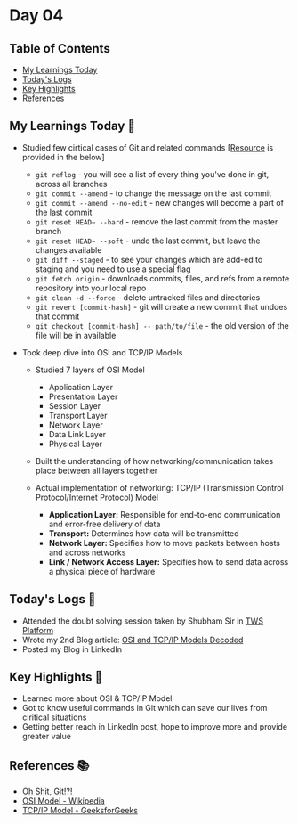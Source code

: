 # Day 04


## Table of Contents
- [My Learnings Today](#my-learnings-today-)
- [Today's Logs](#todays-logs-)
- [Key Highlights](#key-highlights-)
- [References](#references-)



## My Learnings Today 🎯
- Studied few cirtical cases of Git and related commands [[Resource](#references-) is provided in the below]
  - `git reflog` - you will see a list of every thing you've done in git, across all branches
  - `git commit --amend` - to change the message on the last commit
  - `git commit --amend --no-edit` - new changes will become a part of the last commit
  - `git reset HEAD~ --hard` - remove the last commit from the master branch
  - `git reset HEAD~ --soft` - undo the last commit, but leave the changes available
  - `git diff --staged` - to see your changes which are add-ed to staging and you need to use a special flag
  - `git fetch origin` - downloads commits, files, and refs from a remote repository into your local repo
  - `git clean -d --force` - delete untracked files and directories
  - `git revert [commit-hash]` - git will create a new commit that undoes that commit
  - `git checkout [commit-hash] -- path/to/file` - the old version of the file will be in available

- Took deep dive into OSI and TCP/IP Models
  - Studied 7 layers of OSI Model
    - Application Layer
    - Presentation Layer
    - Session Layer
    - Transport Layer
    - Network Layer
    - Data Link Layer
    - Physical Layer

  - Built the understanding of how networking/communication takes place between all layers together

  - Actual implementation of networking: TCP/IP (Transmission Control Protocol/Internet Protocol) Model
    - **Application Layer:** Responsible for end-to-end communication and error-free delivery of data
    - **Transport:** Determines how data will be transmitted
    - **Network Layer:**  Specifies how to move packets between hosts and across networks
    - **Link / Network Access Layer:** Specifies how to send data across a physical piece of hardware




## Today's Logs 📅
- Attended the doubt solving session taken by Shubham Sir in [TWS Platform](https://www.trainwithshubham.com/)
- Wrote my 2nd Blog article: [OSI and TCP/IP Models Decoded](https://devops-easy.hashnode.dev/osi-and-tcp-ip-models)
- Posted my Blog in LinkedIn



## Key Highlights 🌟
- Learned more about OSI & TCP/IP Model
- Got to know useful commands in Git which can save our lives from ciritical situations
- Getting better reach in LinkedIn post, hope to improve more and provide greater value



## References 📚
- [Oh Shit, Git!?!](https://ohshitgit.com/)
- [OSI Model - Wikipedia](https://en.wikipedia.org/wiki/OSI_model)
- [TCP/IP Model - GeeksforGeeks](https://www.geeksforgeeks.org/tcp-ip-model/)
